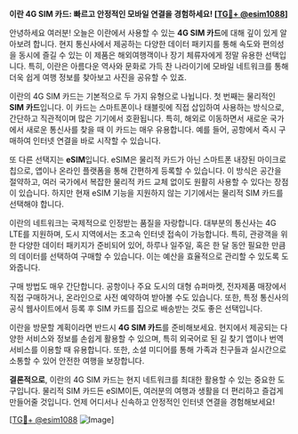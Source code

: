 **이란 4G SIM 카드: 빠르고 안정적인 모바일 연결을 경험하세요! [[TG💪+ @esim1088](https://t.me/s/esim1088)]**

안녕하세요 여러분! 오늘은 이란에서 사용할 수 있는 **4G SIM 카드**에 대해 깊이 있게 알아보려 합니다. 현지 통신사에서 제공하는 다양한 데이터 패키지를 통해 속도와 편의성을 동시에 즐길 수 있는 이 제품은 해외여행객이나 장기 체류자에게 정말 유용한 선택입니다. 특히, 이란은 아름다운 역사와 문화로 가득 찬 나라이기에 모바일 네트워크를 통해 더욱 쉽게 여행 정보를 찾아보고 사진을 공유할 수 있죠.

이란의 4G SIM 카드는 기본적으로 두 가지 유형으로 나뉩니다. 첫 번째는 물리적인 **SIM 카드**입니다. 이 카드는 스마트폰이나 태블릿에 직접 삽입하여 사용하는 방식으로, 간단하고 직관적이며 많은 기기에서 호환됩니다. 특히, 해외로 이동하면서 새로운 국가에서 새로운 통신사를 찾을 때 이 카드는 매우 유용합니다. 예를 들어, 공항에서 즉시 구매하여 인터넷 연결을 바로 시작할 수 있습니다.

또 다른 선택지는 **eSIM**입니다. eSIM은 물리적 카드가 아닌 스마트폰 내장된 마이크로 칩으로, 앱이나 온라인 플랫폼을 통해 간편하게 등록할 수 있습니다. 이 방식은 공간을 절약하고, 여러 국가에서 복잡한 물리적 카드 교체 없이도 원활히 사용할 수 있다는 장점이 있습니다. 하지만 현재 eSIM 기능을 지원하지 않는 기기에서는 물리적 SIM 카드를 선택해야 합니다.

이란의 네트워크는 국제적으로 인정받는 품질을 자랑합니다. 대부분의 통신사는 4G LTE를 지원하며, 도시 지역에서는 초고속 인터넷 접속이 가능합니다. 특히, 관광객을 위한 다양한 데이터 패키지가 준비되어 있어, 하루나 일주일, 혹은 한 달 동안 필요한 만큼의 데이터를 선택하여 구매할 수 있습니다. 이는 예산을 효율적으로 관리할 수 있도록 도와줍니다.

구매 방법도 매우 간단합니다. 공항이나 주요 도시의 대형 슈퍼마켓, 전자제품 매장에서 직접 구매하거나, 온라인으로 사전 예약하여 받아볼 수도 있습니다. 또한, 특정 통신사의 공식 웹사이트에서 등록 후 SIM 카드를 집으로 배송받는 것도 좋은 선택입니다.

이란을 방문할 계획이라면 반드시 **4G SIM 카드**를 준비해보세요. 현지에서 제공되는 다양한 서비스와 정보를 손쉽게 활용할 수 있으며, 특히 외국어로 된 길 찾기 앱이나 번역 서비스를 이용할 때 유용합니다. 또한, 소셜 미디어를 통해 가족과 친구들과 실시간으로 소통할 수 있어 안전한 여행을 보장합니다.

**결론적으로**, 이란의 4G SIM 카드는 현지 네트워크를 최대한 활용할 수 있는 중요한 도구입니다. 물리적 SIM 카드든 eSIM이든, 여러분의 여행과 생활을 더 편리하고 즐겁게 만들어줄 것입니다. 언제 어디서나 신속하고 안정적인 인터넷 연결을 경험해보세요! 

[[TG💪+ @esim1088](https://t.me/s/esim1088) ![Image](https://i.postimg.cc/Y0z9fWf4/image.png)]